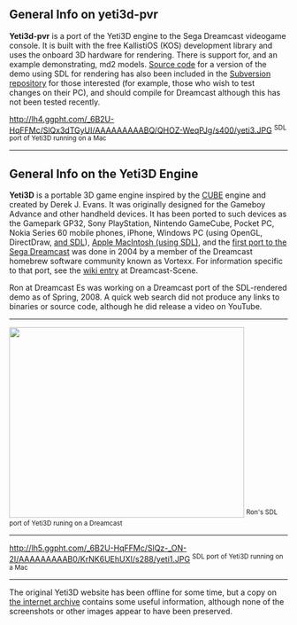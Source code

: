 ## General Info on yeti3d-pvr ##
**Yeti3d-pvr** is a port of the Yeti3D engine to the Sega Dreamcast videogame console. It is built with the free KallistiOS (KOS) development library and uses the onboard 3D hardware for rendering.  There is support for, and an example demonstrating, md2 models. [Source code](http://code.google.com/p/yeti3d-pvr/source/browse/trunk#trunk/platform/SDL) for a version of the demo using SDL for rendering has also been included in the [Subversion repository](http://code.google.com/p/yeti3d-pvr/source/browse/trunk) for those interested (for example, those who wish to test changes on their PC), and should compile for Dreamcast although this has not been tested recently.

http://lh4.ggpht.com/_6B2U-HqFFMc/SlQx3dTGyUI/AAAAAAAAABQ/QHOZ-WeqPJg/s400/yeti3.JPG
<sup>SDL port of Yeti3D running on a Mac</sup>

---

## General Info on the Yeti3D Engine ##
**Yeti3D** is a portable 3D game engine inspired by the [CUBE](http://en.wikipedia.org/wiki/Cube_FPS) engine and created by Derek J. Evans.  It was originally designed for the Gameboy Advance and other handheld devices.  It has been ported to such devices as the Gamepark GP32, Sony PlayStation, Nintendo GameCube, Pocket PC, Nokia Series 60 mobile phones, iPhone, Windows PC (using OpenGL, DirectDraw, [and SDL](http://www.storm-studios.net/onethirty8/Yetistuff.html)), [Apple MacIntosh (using SDL)](http://www.storm-studios.net/onethirty8/Yetistuff.html), and the [first port to the Sega Dreamcast](http://vorrtexx.ionichost.com/yeti3DC/index.html) was done in 2004 by a member of the Dreamcast homebrew software community known as Vortexx.  For information specific to that port, see the [wiki entry](http://www.dreamcast-scene.com/index.php/Main/Yeti3D) at Dreamcast-Scene.

Ron at Dreamcast Es was working on a Dreamcast port of the SDL-rendered demo as of Spring, 2008.  A quick web search did not produce any links to binaries or source code, although he did release a video on YouTube.

---

<a href='http://www.youtube.com/watch?feature=player_embedded&v=3sTp0opjMXI' target='_blank'><img src='http://img.youtube.com/vi/3sTp0opjMXI/0.jpg' width='425' height=344 /></a>
<sup>Ron's SDL port of Yeti3D runing on a Dreamcast</sup>

---

http://lh5.ggpht.com/_6B2U-HqFFMc/SlQz-_ON-2I/AAAAAAAAAB0/KrNK6UEhUXI/s288/yeti1.JPG
<sup>SDL port of Yeti3D running on a Mac</sup>

---

The original Yeti3D website has been offline for some time, but a copy on  [the internet archive](http://web.archive.org/web/20050403113342/theteahouse.com.au/gba/) contains some useful information, although none of the screenshots or other images appear to have been preserved.
